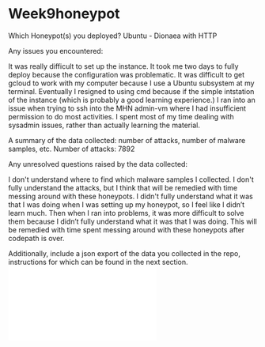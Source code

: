# Week9honeypot
Which Honeypot(s) you deployed?
Ubuntu - Dionaea with HTTP

Any issues you encountered: 

It was really difficult to set up the instance. It took me two days to fully deploy because the configuration was problematic. 
It was difficult to get gcloud to work with my computer because I use a Ubuntu subsystem at my terminal. Eventually I resigned to using cmd because if the simple intstation of the instance (which is probably a good learning experience.)
I ran into an issue when trying to ssh into the MHN admin-vm where I had insufficient permission to do most activities. 
I spent most of my time dealing with sysadmin issues, rather than actually learning the material.  

A summary of the data collected: number of attacks, number of malware samples, etc.
Number of attacks: 7892

Any unresolved questions raised by the data collected:

I don't understand where to find which malware samples I collected.
I don't fully understand the attacks, but I think that will be remedied with time messing around with these honeypots.
I didn't fully understand what it was that I was doing when I was setting up my honeypot, so I feel like I didn’t learn much. Then when I ran into problems, it was more difficult to solve them because I didn’t fully understand what it was that I was doing. This will be remedied with time spent messing around with these honeypots after codepath is over.

Additionally, include a json export of the data you collected in the repo, instructions for which can be found in the next section.
![](session.json)
